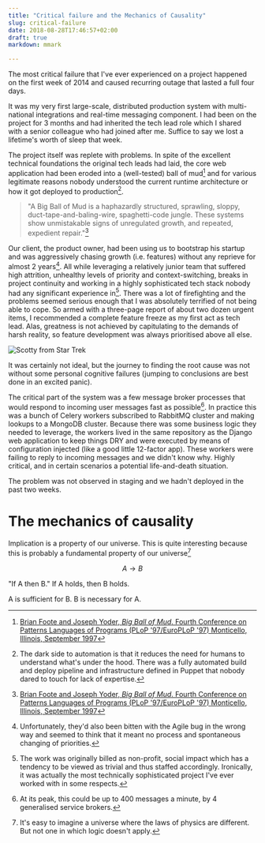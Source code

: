 ```yaml
---
title: "Critical failure and the Mechanics of Causality"
slug: critical-failure
date: 2018-08-28T17:46:57+02:00
draft: true
markdown: mmark

---
```


The most critical failure that I've ever experienced on a project happened on
the first week of 2014 and caused recurring outage that lasted a full four
days.

It was my very first large-scale, distributed production system with
multi-national integrations and real-time messaging component. I had been on
the project for 3 months and had inherited the tech lead role which I shared
with a senior colleague who had joined after me. Suffice to say we lost a
lifetime's worth of sleep that week. 

The project itself was replete with problems. In spite of the excellent
technical foundations the original tech leads had laid, the core web
application had been eroded into a (well-tested) ball of mud[^mud] and for
various legitimate reasons nobody understood the current runtime architecture
or how it got deployed to production[^automation].

> "A Big Ball of Mud is a haphazardly structured, sprawling, sloppy,
> duct-tape-and-baling-wire, spaghetti-code jungle. These systems show
> unmistakable signs of unregulated growth, and repeated, expedient
> repair."[^mud]

Our client, the product owner, had been using us to bootstrap his startup and
was aggressively chasing growth (i.e. features) without any reprieve for almost
2 years[^agile]. All while leveraging a relatively junior team that suffered
high attrition, unhealthy levels of priority and context-switching, breaks in
project continuity and working in a highly sophisticated tech stack nobody had
any significant experience in[^nonprofit]. There was a lot of firefighting and
the problems seemed serious enough that I was absolutely terrified of not being
able to cope. So armed with a three-page report of about two dozen urgent
items, I recommended a complete feature freeze as my first act as tech lead.
Alas, greatness is not achieved by capitulating to the demands of harsh
reality, so feature development was always prioritised above all else.

![Scotty from Star Trek](https://i.imgflip.com/1rojys.jpg#c)

It was certainly not ideal, but the journey to finding the root cause was not
without some personal cognitive failures (jumping to conclusions are best done
in an excited panic).

The critical part of the system was a few message broker processes that would
respond to incoming user messages fast as possible[^brokers]. In practice this
was a bunch of Celery workers subscribed to RabbitMQ cluster and making lookups
to a MongoDB cluster. Because there was some business logic they needed to
leverage, the workers lived in the same repository as the Django web
application to keep things DRY and were executed by means of configuration
injected (like a good little 12-factor app). These workers were failing to
reply to incoming messages and we didn't know why. Highly critical, and in
certain scenarios a potential life-and-death situation.

The problem was not observed in staging and we hadn't deployed in the past two
weeks.

# The mechanics of causality

Implication is a property of our universe. This is quite interesting because this is probably a fundamental property of our universe[^imagine]

$$ A \rightarrow{} B$$

"If A then B."
If A holds, then B holds.

A is sufficient for B.
B is necessary for A.

[^mud]: [Brian Foote and Joseph Yoder, _Big Ball of Mud_. Fourth Conference on Patterns Languages of Programs (PLoP '97/EuroPLoP '97) Monticello, Illinois, September 1997](http://laputan.org/mud/)

[^automation]: The dark side to automation is that it reduces the need for humans to understand what's under the hood. There was a fully automated build and deploy pipeline and infrastructure defined in Puppet that nobody dared to touch for lack of expertise.

[^nonprofit]: The work was originally billed as non-profit, social impact which has a tendency to be viewed as trivial and thus staffed accordingly. Ironically, it was actually the most technically sophisticated project I've ever worked with in some respects.

[^agile]: Unfortunately, they'd also been bitten with the Agile bug in the wrong way and seemed to think that it meant no process and spontaneous changing of priorities.

[^brokers]: At its peak, this could be up to 400 messages a minute, by 4 generalised service brokers.

[^life-death]: I'm not comfortable sharing but those of you who know me can ask about it in person.

[^imagine]: It's easy to imagine a universe where the laws of physics are different. But not one in which logic doesn't apply.
